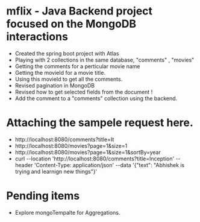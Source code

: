 # mflix - Java Backend project focused on the MongoDB interactions
- Created the spring boot project with Atlas
- Playing with 2 collections in the same database, "comments" , "movies"
- Getting the comments for a perticular movie name
- Getting the movieId for a movie title.
- Using this movieId to get all the comments.
- Revised pagination in MongoDB
- Revised how to get selected fields from the document !
- Add the comment to a "comments" collection using the backend.

# Attaching the sampele request here.
- http://localhost:8080/comments?title=It
- http://localhost:8080/movies?page=1&size=1
- http://localhost:8080/movies?page=1&size=1&sortBy=year
- curl --location 'http://localhost:8080/comments?title=Inception' --header 'Content-Type: application/json' --data '{"text": "Abhishek is trying and learnign new things"}'

# Pending items
- Explore mongoTempalte for Aggregations.
